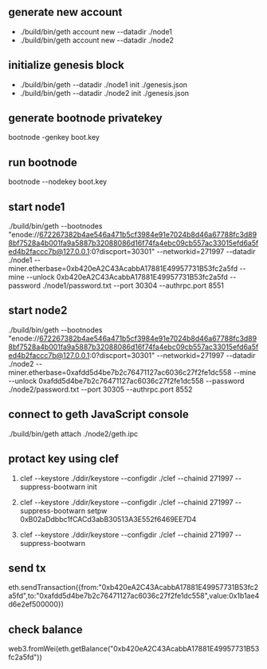 ## generate new account
- ./build/bin/geth account new --datadir ./node1 
- ./build/bin/geth account new --datadir ./node2 
## initialize genesis block
- ./build/bin/geth --datadir ./node1 init ./genesis.json   
- ./build/bin/geth --datadir ./node2 init ./genesis.json   


## generate bootnode privatekey
bootnode -genkey boot.key

## run bootnode
bootnode --nodekey boot.key 



## start node1
./build/bin/geth --bootnodes "enode://672267382b4ae546a471b5cf3984e91e7024b8d46a67788fc3d898bf7528a4b001fa9a5887b32088086d16f74fa4ebc09cb557ac33015efd6a5fed4b2faccc7b@127.0.0.1:0?discport=30301"  --networkid=271997 --datadir ./node1  --miner.etherbase=0xb420eA2C43AcabbA17881E49957731B53fc2a5fd --mine --unlock 0xb420eA2C43AcabbA17881E49957731B53fc2a5fd --password ./node1/password.txt --port 30304  --authrpc.port 8551



## start node2
./build/bin/geth --bootnodes "enode://672267382b4ae546a471b5cf3984e91e7024b8d46a67788fc3d898bf7528a4b001fa9a5887b32088086d16f74fa4ebc09cb557ac33015efd6a5fed4b2faccc7b@127.0.0.1:0?discport=30301"  --networkid=271997 --datadir ./node2  --miner.etherbase=0xafdd5d4be7b2c76471127ac6036c27f2fe1dc558 --mine --unlock 0xafdd5d4be7b2c76471127ac6036c27f2fe1dc558 --password ./node2/password.txt --port 30305  --authrpc.port 8552

## connect to geth JavaScript console
./build/bin/geth attach ./node2/geth.ipc      




## protact key using clef
1. clef --keystore ./ddir/keystore --configdir ./clef --chainid 271997 --suppress-bootwarn init

2. clef --keystore ./ddir/keystore --configdir ./clef --chainid 271997 --suppress-bootwarn setpw 0xB02aDdbbc1fCACd3abB30513A3E552f6469EE7D4   

3. clef --keystore ./ddir/keystore --configdir ./clef --chainid 271997 --suppress-bootwarn



## send tx
eth.sendTransaction({from:"0xb420eA2C43AcabbA17881E49957731B53fc2a5fd",to:"0xafdd5d4be7b2c76471127ac6036c27f2fe1dc558",value:0x1b1ae4d6e2ef500000})
## check balance
web3.fromWei(eth.getBalance("0xb420eA2C43AcabbA17881E49957731B53fc2a5fd"))